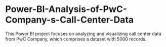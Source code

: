# Power-BI-Analysis-of-PwC-Company-s-Call-Center-Data
This Power BI project focuses on analyzing and visualizing call center data from PwC Company, which comprises a dataset with 5000 records.
